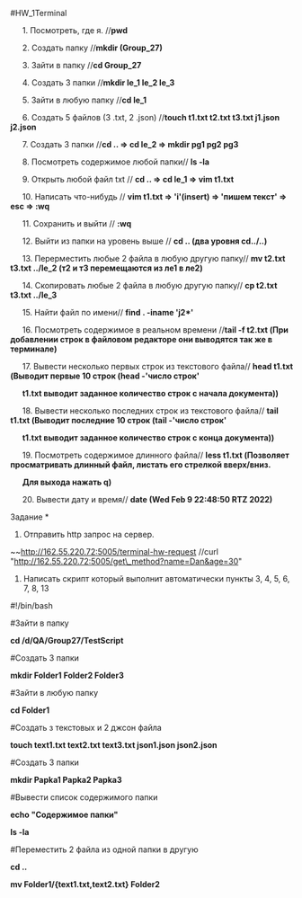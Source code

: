 ﻿#HW\_1Terminal

`	`1. Посмотреть, где я. //**pwd**

`	`2. Создать папку //**mkdir (Group\_27)**

`	`3. Зайти в папку //**cd Group\_27**

`	`4. Создать 3 папки //**mkdir le\_1 le\_2 le\_3**

`	`5. Зайти в любую папку //**cd le\_1**

`	`6. Создать 5 файлов (3 .txt, 2 .json) //**touch t1.txt t2.txt t3.txt j1.json j2.json**

`	`7. Создать 3 папки //**cd .. => cd le\_2 => mkdir pg1 pg2 pg3**  

`	`8. Посмотреть содержимое любой папки// **ls -la**  

`	`9. Открыть любой файл txt // **cd .. => cd le\_1 => vim t1.txt**  

`	`10. Написать что-нибудь // **vim t1.txt => 'i'(insert) => 'пишем текст' => esc => :wq**  

`	`11. Сохранить и выйти // **:wq**  

`	`12. Выйти из папки на уровень выше // **cd .. (два уровня cd../..)**  

`	`13. Перерместить любые 2 файла в любую другую папку// **mv t2.txt t3.txt ../le\_2 (т2 и т3 перемещаются из ле1 в ле2)**  

`	`14. Скопировать любые 2 файла в любую другую папку// **cp t2.txt t3.txt ../le\_3**  

`	`15. Найти файл по имени// **find . -iname 'j2\*'**  

`	`16. Посмотреть содержимое в реальном времени //**tail -f t2.txt (При добавлении строк в файловом редакторе они выводятся так же в терминале)**  

`	`17. Вывести несколько первых строк из текстового файла// **head t1.txt (Выводит первые 10 строк (head -'число строк'**  

`	`**t1.txt выводит заданное количество строк с начала документа))**  

`	`18. Вывести несколько последних строк из текстового файла// **tail t1.txt (Выводит последние 10 строк (tail -'число строк'**  

`	`**t1.txt выводит заданное количество строк с конца документа))**  

`	`19. Посмотреть содержимое длинного файла// **less t1.txt (Позволяет просматривать длинный файл, листать его стрелкой вверх/вниз.**  

`	`**Для выхода нажать q)**  

`	`20. Вывести дату и время// **date (Wed Feb  9 22:48:50 RTZ 2022)**  


Задание \*  

1) Отправить http запрос на сервер.  

~~http://162.55.220.72:5005/terminal-hw-request //curl "http://162.55.220.72:5005/get\_method?name=Dan&age=30"  



1) Написать скрипт который выполнит автоматически пункты 3, 4, 5, 6, 7, 8, 13  

\#!/bin/bash  

\#Зайти в папку  

**cd /d/QA/Group27/TestScript**  

\#Создать 3 папки  

**mkdir Folder1 Folder2 Folder3**  

\#Зайти в любую папку  

**cd Folder1**  

\#Создать з текстовых и 2 джсон файла  

**touch text1.txt text2.txt text3.txt json1.json json2.json**  

\#Создать 3 папки  

**mkdir Papka1 Papka2 Papka3**  

\#Вывести список содержимого папки  

**echo "Содержимое папки"**  

**ls -la**  

\#Переместить 2 файла из одной папки в другую  

**cd ..**  

**mv Folder1/{text1.txt,text2.txt} Folder2**  

